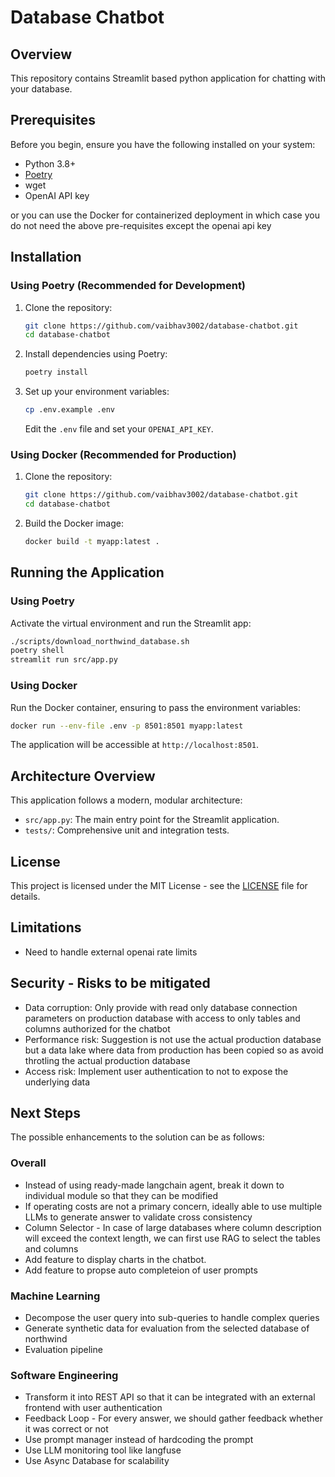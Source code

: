 # Database Chatbot

## Overview

This repository contains Streamlit based python application for chatting with your database.

## Prerequisites

Before you begin, ensure you have the following installed on your system:

- Python 3.8+
- [Poetry](https://python-poetry.org/)
- wget
- OpenAI API key

or you can use the Docker for containerized deployment in which case you do not need the above pre-requisites except the openai api key

## Installation

### Using Poetry (Recommended for Development)

1. Clone the repository:

   ```sh
   git clone https://github.com/vaibhav3002/database-chatbot.git
   cd database-chatbot
   ```

2. Install dependencies using Poetry:

    ```sh
   poetry install
   ```

3. Set up your environment variables:

   ```sh
   cp .env.example .env
   ```

   Edit the `.env` file and set your `OPENAI_API_KEY`.

### Using Docker (Recommended for Production)

1. Clone the repository:

   ```sh
   git clone https://github.com/vaibhav3002/database-chatbot.git
   cd database-chatbot
   ```

2. Build the Docker image:

   ```sh
   docker build -t myapp:latest .
   ```

## Running the Application

### Using Poetry

Activate the virtual environment and run the Streamlit app:

```sh
./scripts/download_northwind_database.sh
poetry shell
streamlit run src/app.py
```

### Using Docker

Run the Docker container, ensuring to pass the environment variables:

```sh
docker run --env-file .env -p 8501:8501 myapp:latest
```

The application will be accessible at `http://localhost:8501`.

## Architecture Overview

This application follows a modern, modular architecture:

- `src/app.py`: The main entry point for the Streamlit application.
- `tests/`: Comprehensive unit and integration tests.

## License

This project is licensed under the MIT License - see the [LICENSE](LICENSE) file for details.

## Limitations

- Need to handle external openai rate limits

## Security - Risks to be mitigated

- Data corruption:  Only provide with read only database connection parameters on production database with access to only tables and columns authorized for the chatbot
- Performance risk:  Suggestion is not use the actual production database but a data lake where data from production has been copied so as avoid throtling the actual production database
- Access risk: Implement user authentication to not to expose the underlying data

## Next Steps

The possible enhancements to the solution can be as follows:

### Overall

- Instead of using ready-made langchain agent, break it down to individual module so that they can be modified
- If operating costs are not a primary concern, ideally able to use multiple LLMs to generate answer to validate cross consistency
- Column Selector - In case of large databases where column description will exceed the context length, we can first use RAG to select the tables and columns
- Add feature to display charts in the chatbot.
- Add feature to propse auto completeion of user prompts

### Machine Learning

- Decompose the user query into sub-queries to handle complex queries
- Generate synthetic data for evaluation from the selected database of northwind
- Evaluation pipeline

### Software Engineering

- Transform it into REST API so that it can be integrated with an external frontend with user authentication
- Feedback Loop - For every answer, we should gather feedback whether it was correct or not
- Use prompt manager instead of hardcoding the prompt
- Use LLM monitoring tool like langfuse
- Use Async Database for scalability
